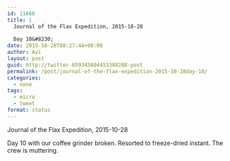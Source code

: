 ```yaml
---
id: 11666
title: |
  Journal of the Flax Expedition, 2015-10-28
  
  Day 10&#8230;
date: 2015-10-28T08:27:44+00:00
author: Avi
layout: post
guid: http://twitter-659345804453388288-post
permalink: /post/journal-of-the-flax-expedition-2015-10-28day-10/
categories:
  - none
tags:
  - micro
  - tweet
format: status
---
```

Journal of the Flax Expedition, 2015-10-28

Day 10 with our coffee grinder broken. Resorted to freeze-dried instant. The crew is muttering.